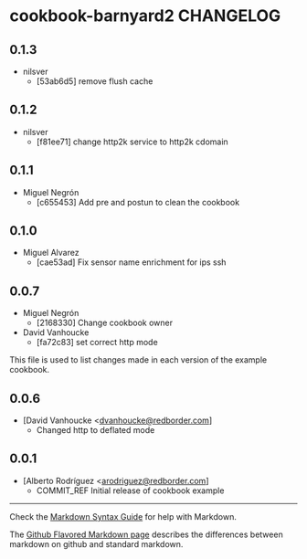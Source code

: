 cookbook-barnyard2 CHANGELOG
===============

## 0.1.3

  - nilsver
    - [53ab6d5] remove flush cache

## 0.1.2

  - nilsver
    - [f81ee71] change http2k service to http2k cdomain

## 0.1.1

  - Miguel Negrón
    - [c655453] Add pre and postun to clean the cookbook

## 0.1.0

  - Miguel Alvarez
    - [cae53ad] Fix sensor name enrichment for ips ssh

## 0.0.7

  - Miguel Negrón
    - [2168330] Change cookbook owner
  - David Vanhoucke
    - [fa72c83] set correct http mode

This file is used to list changes made in each version of the example cookbook.

0.0.6
-----
- [David Vanhoucke <dvanhoucke@redborder.com]
  - Changed http to deflated mode

0.0.1
-----
- [Alberto Rodríguez <arodriguez@redborder.com]
  - COMMIT_REF Initial release of cookbook example

- - -
Check the [Markdown Syntax Guide](http://daringfireball.net/projects/markdown/syntax) for help with Markdown.

The [Github Flavored Markdown page](http://github.github.com/github-flavored-markdown/) describes the differences between markdown on github and standard markdown.

